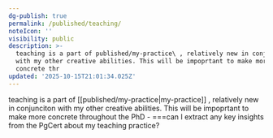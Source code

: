 ```yaml
---
dg-publish: true
permalink: /published/teaching/
noteIcon: ''
visibility: public
description: >-
  teaching is a part of published/my-practice\ , relatively new in conjunciton
  with my other creative abilities. This will be impoprtant to make more
  concrete thr
updated: '2025-10-15T21:01:34.025Z'
---
```


teaching is a part of [[published/my-practice\|my-practice]] , relatively new in conjunciton with my other creative abilities. This will be impoprtant to make more concrete throughout the PhD - ===can I extract any key insights from the PgCert about my teaching practice?
